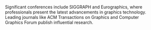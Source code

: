 Significant conferences include SIGGRAPH and Eurographics, where professionals present the latest advancements in graphics technology. Leading journals like ACM Transactions on Graphics and Computer Graphics Forum publish influential research.